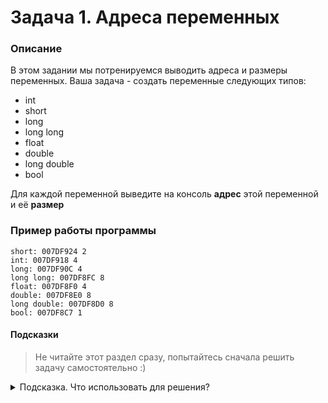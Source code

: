 # Задача 1. Адреса переменных

### Описание
В этом задании мы потренируемся выводить адреса и размеры переменных.
Ваша задача - создать переменные следующих типов:
- int
- short
- long
- long long
- float
- double
- long double
- bool

Для каждой переменной выведите на консоль **адрес** этой переменной и её **размер**


### Пример работы программы
```
short: 007DF924 2
int: 007DF918 4
long: 007DF90C 4
long long: 007DF8FC 8
float: 007DF8F0 4
double: 007DF8E0 8
long double: 007DF8D0 8
bool: 007DF8C7 1
```
#### Подсказки

> Не читайте этот раздел сразу, попытайтесь сначала решить задачу самостоятельно :)

<details>

<summary>Подсказка. Что использовать для решения?</summary>

Для того, чтобы получить от переменной её адрес, нужно использовать оператор `&`

Для того, чтобы узнать размер переменной (и, как следствие, размер типа переменной), нужно использовать оператор `sizeof()`

Для вывода на консоль использовать `std::cout`

</details>
